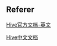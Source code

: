## Referer

[Hive官方文档-英文](https://hive.apache.org/)

[Hive中文文档](https://www.docs4dev.com/docs/zh/apache-hive/3.1.1/reference/Home.html)